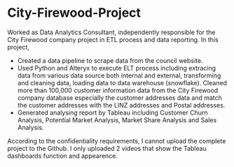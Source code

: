 # City-Firewood-Project
Worked as Data Analytics Consultant, independently  responsible for the City Firewood company project in ETL process and data reporting. In this project, 
* Created a data pipeline to scrape data from the council website.
* Used Python and Alteryx to execute ELT process including extracing data from various data source both internal and external, transforming and cleaning data, loading data to data warehouse (snowflake). Cleaned more than 100,000 customer information data from the City Firewood company database especially the customer addresses data and match the customer addresses with the LINZ addresses and Postal addresses.
* Generated analysing report by Tableau including Customer Churn Analysis, Potential Market Analysis, Market Share Analysis and Sales Analysis.

According to the confidentiality requirements, I cannot upload the complete project to the Github. I only uploaded 2 videos that show the Tableau dashboards function and appearence.
